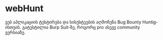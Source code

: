 # webHunt
ვებ აპლიკაციის ტესტირება და სისუსტეების აღმოჩენა Bug Bounty Huntig-ისთვის.
გატესტილია Burp Suit-ზე, როგორც pro ასევე community ვერსიაზე.


